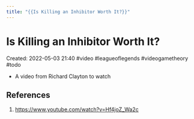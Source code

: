 ```yaml
---
title: "{{Is Killing an Inhibitor Worth It?}}"
---
```

# Is Killing an Inhibitor Worth It?

Created: 2022-05-03 21:40
#video #leagueoflegends #videogametheory #todo

- A video from Richard Clayton to watch

## References
1. https://www.youtube.com/watch?v=Hf4joZ_Wa2c

